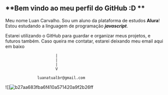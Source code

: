 ## **Bem vindo ao meu perfil do GitHub :D **

 Meu nome Luan Carvalho.
Sou um aluno da plataforma de estudos **Alura**!
Estou estudando a linguagem de programação ***javascript***.

Estarei utilizando o GitHub para guardar e organizar meus projetos, e futuros também.
 Caso queira me contatar, estarei deixando meu email aqui em baixo
                           
                          |
                          |
                          |
                          V

                  luanatualbr@gmail.com  
                          

![]![b27aa683fba6f410a571420a9f2b26ff](https://github.com/luancsantos-png/luancsantos-png/assets/173171206/7d8b3e5c-a9bb-4c60-ac05-f01d5a39fc1e)
